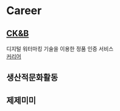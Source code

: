 # Career

## [CK&B](http://hiddentag.com/index.jsp)
디지털 워터마킹 기술을 이용한 정품 인증 서비스 
<br/>[커리어](https://github.com/chani01/CareerInfo/blob/main/ck%26b.md)

## 생산적문화활동

## 제제미미
